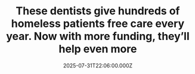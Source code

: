 ---
title: "These dentists give hundreds of homeless patients free care every year. Now with more funding, they’ll help even more"
date: 2025-07-31T22:06:00.000Z
category: Human Kindness
externalLink: "https://www.goodgoodgood.co/articles/free-dental-care-for-homeless"
image: ""
excerpt: "The dental clinic at Father Joe’s Villages will be able to offer 30% more visits thanks to a generous new grant.…"
---
